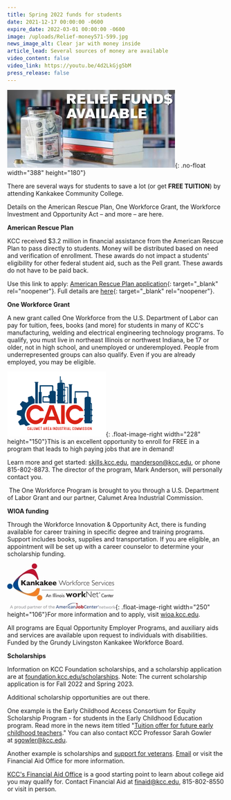 ```yaml
---
title: Spring 2022 funds for students
date: 2021-12-17 00:00:00 -0600
expire_date: 2022-03-01 00:00:00 -0600
image: /uploads/Relief-money571-599.jpg
news_image_alt: Clear jar with money inside
article_lead: Several sources of money are available
video_content: false
video_link: https://youtu.be/4d2LkGjg5bM
press_release: false
---
```

![](/uploads/relief-funds-full-graphic-388x180.jpg){: .no-float width="388" height="180"}

There are several ways for students to save a lot (or get **FREE TUITION**) by attending Kankakee Community College.&nbsp;

Details on the American Rescue Plan, One Workforce Grant, the Workforce Investment and Opportunity Act – and more – are here.

**American Rescue Plan**

KCC received $3.2 million in financial assistance from the American Rescue Plan to pass directly to students. Money will be distributed based on need and verification of enrollment. These awards do not impact a students' eligibility for other federal student aid, such as the Pell grant. These awards do not have to be paid back.

Use this link to apply:&nbsp;[American Rescue Plan application](https://form.jotform.com/212015939187964){: target="_blank" rel="noopener"}. Full details are&nbsp;[here](https://coronavirus.kcc.edu/kcc-resources/#american-rescue-plan-arp-act){: target="_blank" rel="noopener"}.&nbsp;

**One Workforce Grant**

A new grant called One Workforce from the U.S. Department of Labor can pay for tuition, fees, books (and more) for students in many of KCC's manufacturing, welding and electrical engineering technology programs. To qualify, you must live in northeast Illinois or northwest Indiana, be 17 or older, not in high school, and unemployed or underemployed. People from underrepresented groups can also qualify. Even if you are already employed, you may be eligible.

![](/uploads/caic-logo228x150.png){: .float-image-right width="228" height="150"}This is an excellent opportunity to enroll for FREE in a program that leads to high paying jobs that are in demand\!

Learn more and get started:&nbsp;[skills.kcc.edu](http://skills.kcc.edu/),&nbsp;[manderson@kcc.edu](mailto:manderson@kcc.edu), or phone 815-802-8873. The director of the program, Mark Anderson, will personally contact you.

&nbsp;The One Workforce Program is brought to you through a U.S. Department of Labor Grant and our partner, Calumet Area Industrial Commission.

**WIOA funding**

Through the Workforce Innovation & Opportunity Act, there is funding available for career training in specific degree and training programs. Support includes books, supplies and transportation. If you are eligible, an appointment will be set up with a career counselor to determine your scholarship funding.

![](/uploads/kankakee-workforce-services-for-web.jpg){: .float-image-right width="250" height="106"}For more information and to apply, visit&nbsp;[wioa.kcc.edu](http://wioa.kcc.edu/).&nbsp;

All programs are Equal Opportunity Employer Programs, and auxiliary aids and services are available upon request to individuals with disabilities. Funded by the Grundy Livingston Kankakee Workforce Board.​

**Scholarships**

Information on KCC Foundation scholarships, and a scholarship application are at [foundation.kcc.edu/scholarships](https://foundation.kcc.edu/scholarships). Note: The current scholarship application is for Fall 2022 and Spring 2023.

Additional scholarship opportunities are out there.

One example is the Early Childhood Access Consortium for Equity Scholarship Program - for students in the Early Childhood Education program. Read more in the news item titled "[Tuition offer for future early childhood teachers](https://news.kcc.edu/2021/12/02/future-teachers-heres-a-free-tuition-offer.html)." You can also contact KCC Professor Sarah Gowler at&nbsp;[sgowler@kcc.edu](mailto:sgowler@kcc.edu).

Another example is scholarships and [support for veterans](https://www.kcc.edu/admissions/veterans/). [Email](mailto:finaid@kcc.edu)&nbsp;or visit the Financial Aid Office for more information.

[KCC's Financial Aid Office](https://www.kcc.edu/tuition-and-aid/financial-aid/#types-of-financial-aid) is a good starting point to learn about college aid you may qualify for. Contact Financial Aid at [finaid@kcc.edu](mailto:finaid@kcc.edu), 815-802-8550 or visit in person.

&nbsp;

&nbsp;

&nbsp;
